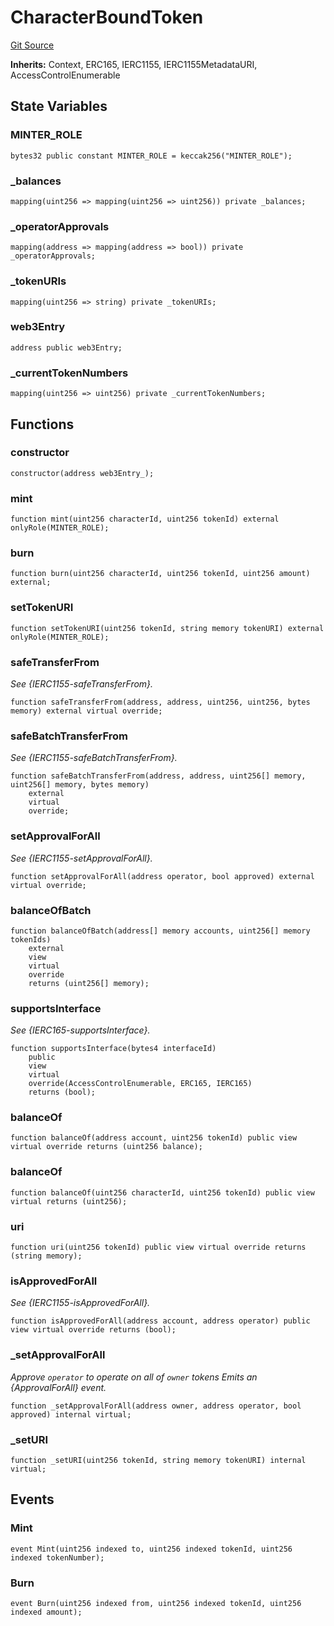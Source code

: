 # CharacterBoundToken
[Git Source](https://github.com/Crossbell-Box/Crossbell-Contracts/blob/301046e95eacfa631ca751822adb220cbb30103a/contracts/misc/CharacterBoundToken.sol)

**Inherits:**
Context, ERC165, IERC1155, IERC1155MetadataURI, AccessControlEnumerable


## State Variables
### MINTER_ROLE

```solidity
bytes32 public constant MINTER_ROLE = keccak256("MINTER_ROLE");
```


### _balances

```solidity
mapping(uint256 => mapping(uint256 => uint256)) private _balances;
```


### _operatorApprovals

```solidity
mapping(address => mapping(address => bool)) private _operatorApprovals;
```


### _tokenURIs

```solidity
mapping(uint256 => string) private _tokenURIs;
```


### web3Entry

```solidity
address public web3Entry;
```


### _currentTokenNumbers

```solidity
mapping(uint256 => uint256) private _currentTokenNumbers;
```


## Functions
### constructor


```solidity
constructor(address web3Entry_);
```

### mint


```solidity
function mint(uint256 characterId, uint256 tokenId) external onlyRole(MINTER_ROLE);
```

### burn


```solidity
function burn(uint256 characterId, uint256 tokenId, uint256 amount) external;
```

### setTokenURI


```solidity
function setTokenURI(uint256 tokenId, string memory tokenURI) external onlyRole(MINTER_ROLE);
```

### safeTransferFrom

*See {IERC1155-safeTransferFrom}.*


```solidity
function safeTransferFrom(address, address, uint256, uint256, bytes memory) external virtual override;
```

### safeBatchTransferFrom

*See {IERC1155-safeBatchTransferFrom}.*


```solidity
function safeBatchTransferFrom(address, address, uint256[] memory, uint256[] memory, bytes memory)
    external
    virtual
    override;
```

### setApprovalForAll

*See {IERC1155-setApprovalForAll}.*


```solidity
function setApprovalForAll(address operator, bool approved) external virtual override;
```

### balanceOfBatch


```solidity
function balanceOfBatch(address[] memory accounts, uint256[] memory tokenIds)
    external
    view
    virtual
    override
    returns (uint256[] memory);
```

### supportsInterface

*See {IERC165-supportsInterface}.*


```solidity
function supportsInterface(bytes4 interfaceId)
    public
    view
    virtual
    override(AccessControlEnumerable, ERC165, IERC165)
    returns (bool);
```

### balanceOf


```solidity
function balanceOf(address account, uint256 tokenId) public view virtual override returns (uint256 balance);
```

### balanceOf


```solidity
function balanceOf(uint256 characterId, uint256 tokenId) public view virtual returns (uint256);
```

### uri


```solidity
function uri(uint256 tokenId) public view virtual override returns (string memory);
```

### isApprovedForAll

*See {IERC1155-isApprovedForAll}.*


```solidity
function isApprovedForAll(address account, address operator) public view virtual override returns (bool);
```

### _setApprovalForAll

*Approve `operator` to operate on all of `owner` tokens
Emits an {ApprovalForAll} event.*


```solidity
function _setApprovalForAll(address owner, address operator, bool approved) internal virtual;
```

### _setURI


```solidity
function _setURI(uint256 tokenId, string memory tokenURI) internal virtual;
```

## Events
### Mint

```solidity
event Mint(uint256 indexed to, uint256 indexed tokenId, uint256 indexed tokenNumber);
```

### Burn

```solidity
event Burn(uint256 indexed from, uint256 indexed tokenId, uint256 indexed amount);
```

